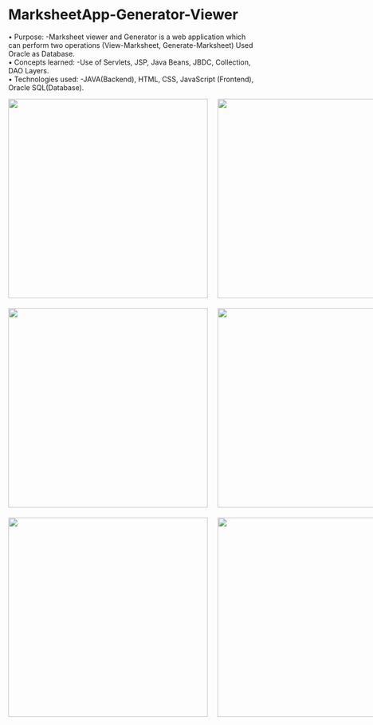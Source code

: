 # MarksheetApp-Generator-Viewer
•	Purpose: -Marksheet viewer and Generator is a web application which can perform two operations (View-Marksheet, Generate-Marksheet) Used Oracle as Database.<br>
•	Concepts learned: -Use of Servlets, JSP, Java Beans, JBDC, Collection, DAO Layers.<br>
•	Technologies used: -JAVA(Backend), HTML, CSS, JavaScript (Frontend), Oracle SQL(Database).<br>



<!-- Grid View of Screenshots -->
<div align="center">
  <div style="display: flex; flex-direction: row;">
    <img src="https://user-images.githubusercontent.com/125115689/235315781-fea65aed-38bf-4df3-bef5-e08d199d95f0.png" style="height: 400px; width: auto; margin-right: 20px;">
    <img src="https://user-images.githubusercontent.com/125115689/235315822-e66b3385-82cb-4225-8376-df8c0fa1a9c6.png" style="height: 400px; width: auto; margin-right: 20px;">
    <img src="https://user-images.githubusercontent.com/125115689/235315835-7daa1c22-be96-4928-aa9f-002aeac694ab.png" style="height: 400px; width: auto;">
  </div>

  <div style="display: flex; flex-direction: row; margin-top: 20px;">
    <img src="https://user-images.githubusercontent.com/125115689/235315847-a6bf18a9-e5ae-4c4e-b4ed-4917ce0a8205.png" style="height: 400px; width: auto; margin-right: 20px;">
    <img src="https://user-images.githubusercontent.com/125115689/235315853-9c4b6d78-a829-4cde-81df-d8c027499e75.png" style="height: 400px; width: auto; margin-right: 20px;">
    <img src="https://user-images.githubusercontent.com/125115689/235315860-1954a1f9-2499-41e2-8eef-e6f594841622.png" style="height: 400px; width: auto;">
  </div>

  <div style="display: flex; flex-direction: row; margin-top: 20px;">
    <img src="https://user-images.githubusercontent.com/125115689/235315866-581ebe7a-0de8-49b4-b213-61c7e8a36a61.png" style="height: 400px; width: auto; margin-right: 20px;">
    <img src="https://user-images.githubusercontent.com/125115689/235315880-99a05ff5-05e0-4f82-8607-650ef51be2f7.png" style="height: 400px; width: auto;">
  </div>
</div>

































